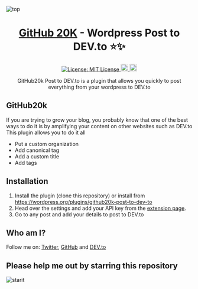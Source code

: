 ![top](https://user-images.githubusercontent.com/100117126/226394199-4072d339-5841-47b1-acab-2d2906c78d96.png)
<h1 align="center"><a href="https://github20k.com">GitHub 20K</a> - Wordpress Post to DEV.to ⭐️✨</h1>

<p align="center">
  <a href="https://opensource.org/licenses/MIT" target="_blank">
    <img alt="License: MIT License" src="https://img.shields.io/badge/License-MIT License-yellow.svg" />
  </a>
  <a href="https://docs.github20k.com" target="_blank">
      <img alt="Docs" height="20" src="https://user-images.githubusercontent.com/100117126/228219809-26349cfa-de50-4a7e-8528-741730a9f786.png" />
  </a>
  <a href="https://github-20k.getrewardful.com" target="_blank">
      <img alt="Affiliate" height="20" src="https://user-images.githubusercontent.com/100117126/228555730-e210ec6d-5922-4e77-ac64-d05942cc3ade.png" />
  </a>
</p>

<p align="center">GitHub20k Post to DEV.to is a plugin that allows you quickly to post everything from your wordpress to DEV.to</p>

## GitHub20k

If you are trying to grow your blog, you probably know that one of the best ways to do it is by amplifying your content on other websites such as DEV.to
This plugin allows you to do it all

- Put a custom organization
- Add canonical tag
- Add a custom title
- Add tags


## Installation
1. Install the plugin (clone this repository) or install from https://wordpress.org/plugins/github20k-post-to-dev-to
2. Head over the settings and add your API key from the [extension page](https://dev.to/settings/extensions).
3. Go to any post and add your details to post to DEV.to
  
## Who am I?

Follow me on: [Twitter](https://twitter.com/nevodavid), [GitHub](https://github.com/nevo-david) and [DEV.to](https://dev.to/nevodavid)


## Please help me out by starring this repository

![starit](https://user-images.githubusercontent.com/100117126/226560726-9e6b5b7d-b881-4a3c-90e5-a190c5433866.gif)

